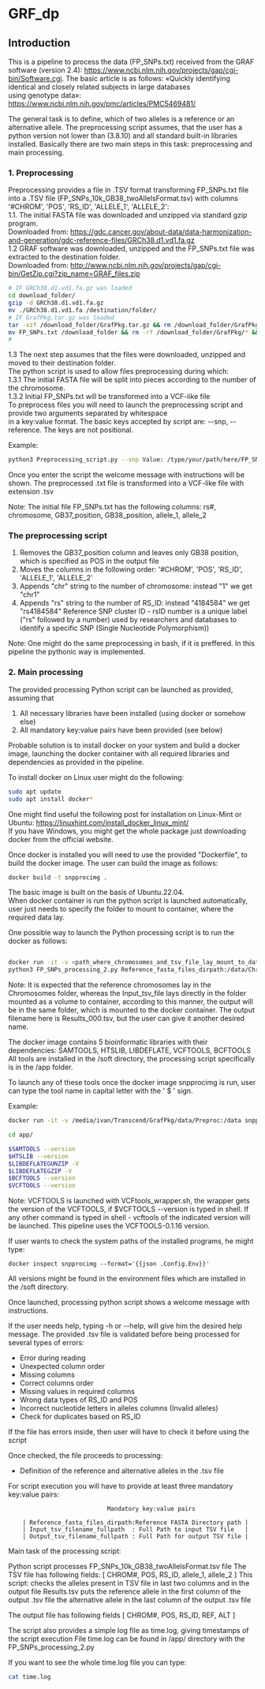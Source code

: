 # GRF_dp

## Introduction

This is a pipeline to process the data (FP_SNPs.txt) received from the GRAF software (version 2.4): 
https://www.ncbi.nlm.nih.gov/projects/gap/cgi-bin/Software.cgi.
The basic article is as follows: «Quickly identifying identical and closely related subjects in large databases \
using genotype data»: https://www.ncbi.nlm.nih.gov/pmc/articles/PMC5469481/

The general task is to define, which of two alleles is a reference or an alternative allele.
The preprocessing script assumes, that the user has a python version not lower than (3.8.10) and all standard built-in libraries installed.
Basically there are two main steps in this task: preprocessing and main processing.

### 1. Preprocessing
   Preprocessing provides a file in .TSV format transforming FP_SNPs.txt file into a .TSV file (FP_SNPs_10k_GB38_twoAllelsFormat.tsv)
   with columns '#CHROM', 'POS', 'RS_ID', 'ALLELE_1', 'ALLELE_2': \
   1.1. The initial FASTA file was downloaded and unzipped via standard gzip program. \
   Downloaded from: https://gdc.cancer.gov/about-data/data-harmonization-and-generation/gdc-reference-files/GRCh38.d1.vd1.fa.gz \
   1.2 GRAF software was downloaded, unzipped and the FP_SNPs.txt file was extracted to the destination folder. \
   Downloaded from: http://www.ncbi.nlm.nih.gov/projects/gap/cgi-bin/GetZip.cgi?zip_name=GRAF_files.zip
   ```sh
   # IF GRCh38.d1.vd1.fa.gz was loaded 
   cd download_folder/ 
   gzip -d GRCh38.d1.vd1.fa.gz
   mv ./GRCh38.d1.vd1.fa /destination/folder/
   # IF GrafPkg.tar.gz was loaded
   tar -xzf /download_folder/GrafPkg.tar.gz && rm /download_folder/GrafPkg.tar.gz
   mv FP_SNPs.txt /download_folder && rm -rf /download_folder/GrafPkg/* && mkdir /download_folder/GrafPkg/data/ && mv /download_folder/FP_SNPs.txt /download_folder/GrafPkg/data/FP_SNPs.txt
   #
   ```
   1.3 The next step assumes that the files were downloaded, unzipped and moved to their destination folder. \
   The python script is used to allow files preprocessing during which: \
     1.3.1 The initial FASTA file will be split into pieces according to the number of the chromosome. \
     1.3.2 Initial FP_SNPs.txt will be transformed into a VCF-like file \
   To preprocess files you will need to launch the preprocessing script and provide two arguments separated by whitespace \
   in a key:value format. The basic keys accepted by script are: --snp, --reference. The keys are not positional.
   
   Example:
   ```sh
   python3 Preprocessing_script.py --snp Value: /type/your/path/here/FP_SNPs.txt --reference:/type/your/path/here/GRCh38.d1.vd1.fa
   ```
   Once you enter the script the welcome message with instructions will be shown.
   The preprocessed .txt file is transformed into a VCF-like file with extension .tsv

   Note: The initial file FP_SNPs.txt has the following columns: rs#, chromosome, GB37_position, GB38_position, allele_1, allele_2
   
   ### The preprocessing script
   
   1. Removes the GB37_position column and leaves only GB38 position, which is specified as POS in the output file
   2. Moves the columns in the following order: '#CHROM', 'POS', 'RS_ID', 'ALLELE_1', 'ALLELE_2'
   3. Appends "chr" string to the number of chromosome: instead "1" we get "chr1"
   4. Appends "rs" string to the number of RS_ID: instead "4184584" we get "rs4184584"
      Reference SNP cluster ID - rsID number is a unique label ("rs" followed by a number) used by researchers and databases to identify a specific SNP (Single Nucleotide Polymorphism))

   Note: One might do the same preprocessing in bash, if it is preffered. In this pipeline the pythonic way is implemented.

### 2. Main processing

The provided processing Python script can be launched as provided, assuming that 
1. All necessary libraries have been installed (using docker or somehow else)
2. All mandatory key:value pairs have been provided (see below)

Probable solution is to install docker on your system and build a docker image,
launching the docker container with all required libraries and dependencies as provided in the pipeline.

To install docker on Linux user might do the following:
```sh
sudo apt update
sudo apt install docker*
```
One might find useful the following post for installation on Linux-Mint or Ubuntu: https://linuxhint.com/install_docker_linux_mint/ \
If you have Windows, you might get the whole package just downloading docker from the official website.

Once docker is installed you will need to use the provided "Dockerfile", to build the docker image.
The user can build the image as follows:

```sh
docker build -t snpprocimg .
```

The basic image is built on the basis of Ubuntu.22.04. \
When docker container is run the python script is launched automatically,
user just needs to specify the folder to mount to container, where the required data lay.

One possible way to launch the Python processing script is to run the docker as follows:

```sh

docker run -it -v <path_where_chromosomes_and_tsv_file_lay_mount_to_data>:/data snpprocimg /bin/bash
python3 FP_SNPs_processing_2.py Reference_fasta_files_dirpath:/data/Chromosomes Input_tsv_filename_fullpath:/data/FP_SNPs_10k_GB38_twoAllelsFormat.tsv Output_tsv_filename_fullpath:/data/Results_000.tsv

```

Note: It is expected that the reference chromosomes lay in the Chromosomes folder, whereas the Input_tsv_file lays directly in the folder mounted as a volume to container,
according to this manner, the output will be in the same folder, which is mounted to the docker container. The output filename here is Results_000.tsv, but the user can give it another desired name.

The docker image contains 5 bioinformatic libraries with their dependencies: SAMTOOLS, HTSLIB, LIBDEFLATE, VCFTOOLS, BCFTOOLS
All tools are installed in the /soft directory, the processing script specifically is in the /app folder.

To launch any of these tools once the docker image snpprocimg is run, user can type the tool name in capital letter with the ' $ ' sign.

Example:

```sh
docker run -it -v /media/ivan/Transcend/GrafPkg/data/Preproc:/data snpprocimg /bin/bash

cd app/

$SAMTOOLS --version
$HTSLIB --version
$LIBDEFLATEGUNZIP -V
$LIBDEFLATEGZIP -V
$BCFTOOLS --version
$VCFTOOLS --version
```
Note: VCFTOOLS is launched with VCFtools_wrapper.sh, 
the wrapper gets the version of the VCFTOOLS, if $VCFTOOLS --version is typed in shell.
If any other command is typed in shell - vcftools of the indicated version will be launched.
This pipeline uses the VCFTOOLS-0.1.16 version.

If user wants to check the system paths of the installed programs, he might type:

```
docker inspect snpprocimg --format='{{json .Config.Env}}'
```

All versions might be found in the environment files which are installed in the /soft directory.

Once launched, processing python script shows a welcome message with instructions.

If the user needs help, typing -h or --help, will give him the desired help message.
The provided .tsv file is validated before being processed for several types of errors:

- Error during reading
- Unexpected column order
- Missing columns
- Correct columns order
- Missing values in required columns
- Wrong data types of RS_ID and POS
- Incorrect nucleotide letters in alleles columns (Invalid alleles)
- Check for duplicates based on RS_ID

If the file has errors inside, then user will have to check it before using the script

Once checked, the file proceeds to processing:

- Definition of the reference and alternative alleles in the .tsv file

For script execution you will have to provide at least three mandatory key:value pairs:

								Mandatory key:value pairs

		| Reference_fasta_files_dirpath:Reference FASTA Directory path |
		| Input_tsv_filename_fullpath  : Full Path to input TSV file   |
		| Output_tsv_filename_fullpath : Full Path for output TSV file |

Main task of the processing script:

Python script processes FP_SNPs_10k_GB38_twoAllelsFormat.tsv file
The TSV file has following fields: 
[ CHROM#, POS, RS_ID, allele_1, allele_2 ]
This script: 
checks the alleles present in TSV file in last two columns 
and in the output file Results.tsv puts 
the reference allele in the first column of the output .tsv file
the alternative allele in the last column of the output .tsv file

The output file has following fields
[ CHROM#, POS, RS_ID, REF, ALT ]

The script also provides a simple log file as time.log, giving timestamps of the script execution
File time.log can be found in /app/ directory with the FP_SNPs_processing_2.py

If you want to see the whole time.log file you can type:
```sh
cat time.log
```
